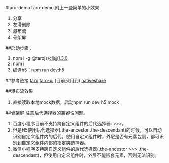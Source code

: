 #taro-demo
taro-demo,附上一些简单的小效果
1. 分享
2. 左滑删除
3. 瀑布流
4. 骨架屏

##启动步骤：
1. npm i -g @tarojs/cli@1.3.0
2. npm i
3. 编译h5：npm run dev:h5

##参考链接
[taro](https://nervjs.github.io/taro/)
[taro-ui](https://taro-ui.aotu.io/#/) (目前没用到)
[nativeshare](https://www.npmjs.com/package/nativeshare)

##瀑布流效果
1. 直接读取本地mock数据，启动npm run dev:h5:mock

##骨架屏
注意后代选择器的兼容性问题。
1. 百度小程序目前不支持跨自定义组件的后代选择器: >>>。
2. 但是H5使用后代选择器(.the-ancestor .the-descendant)的时候，可以自动识别自定义组件内的后代。使用自定义组件时，外层是否有元素包裹，都可识别到自定义组件内部的指定类选择器。
3. 微信小程序支持跨自定义组件的后代选择器(.the-ancestor >>> .the-descendant)，但使用自定义组件时，外层不能嵌套元素，否则无法识别。
